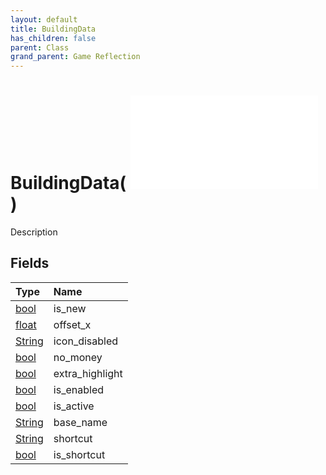 ```yaml
---
layout: default
title: BuildingData
has_children: false
parent: Class
grand_parent: Game Reflection
---
```

# BuildingData( ![ BuildingDesc ](/game-reflection/classes/building_desc.md) )
Description 

## Fields
| Type | Name |
|:-------------|:--------------|
| [bool](/game-reflection/components/bool.md) | is_new |
| [float](/game-reflection/components/float.md) | offset_x |
| [String](/game-reflection/components/string.md) | icon_disabled |
| [bool](/game-reflection/components/bool.md) | no_money |
| [bool](/game-reflection/components/bool.md) | extra_highlight |
| [bool](/game-reflection/components/bool.md) | is_enabled |
| [bool](/game-reflection/components/bool.md) | is_active |
| [String](/game-reflection/components/string.md) | base_name |
| [String](/game-reflection/components/string.md) | shortcut |
| [bool](/game-reflection/components/bool.md) | is_shortcut |
